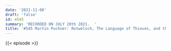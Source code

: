 ```yaml
---
date: '2021-11-08'
draft: 'false'
id: e545
summary: 'RECORDED ON JULY 28th 2021.  '
title: '#545 Martin Puchner: Rotwelsch, The Language of Thieves, and the Nazi Regime'
---
```

{{< episode >}}
